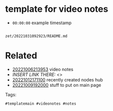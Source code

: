 # template for video notes

- `00:00:00` example timestamp

```
```

` zet/20221031092923/README.md `

# Related

- [20221006213953](/zet/20221006213953/README.md) video notes
- *INSERT LINK THERE:* <>
- [20221012171100](/zet/20221012171100/README.md) recently created nodes hub
- [20221009192000](/zet/20221009192000/README.md) stuff to put on main page

Tags:

    #templatemain #videonotes #notes
